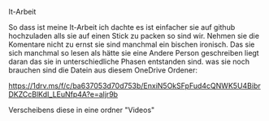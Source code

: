 It-Arbeit

So dass ist meine It-Arbeit ich dachte es ist einfacher sie auf github hochzuladen alls sie auf einen Stick zu packen so sind wir. 
Nehmen sie die Komentare nicht zu ernst sie sind manchmal ein bischen ironisch. Das sie sich manchmal so lesen als hätte sie eine Andere Person geschreiben liegt daran das sie in unterschiedliche Phasen entstanden sind.
was sie noch brauchen sind die Datein aus diesem OneDrive Ordener: 

https://1drv.ms/f/c/ba637053d70d753b/EnxiN5OkSFpFud4cQNWK5U4BibrDKZCcBlKdI_LEuNfp4A?e=aljr9b

Verscheibens diese in eine ordner "Videos"
